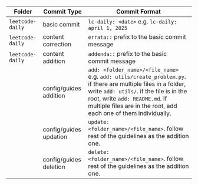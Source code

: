 | Folder | Commit Type | Commit Format |
| ------ | ------ | ------- |
| `leetcode-daily` | basic commit | `lc-daily: <date>` e.g. `lc-daily: april 1, 2025` |
| `leetcode-daily` | content correction | `errata::` prefix to the basic commit message |
| `leetcode-daily` | content addition | `addenda::` prefix to the basic commit message |
|  | config/guides addition | `add: <folder_name>/<file_name>` e.g. `add: utils/create_problem.py`. if there are multiple files in a folder, write `add: utils/`. if the file is in the root, write `add: README.md`. if multiple files are in the root, add each one of them individually. |
|  | config/guides updation | `update: <folder_name>/<file_name>`. follow rest of the guidelines as the addition one. |
|  | config/guides deletion | `delete: <folder_name>/<file_name>`. follow rest of the guidelines as the addition one. |
